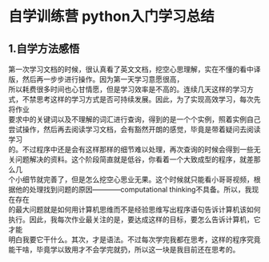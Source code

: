 # 自学训练营 python入门学习总结
## 1.自学方法感悟
第一次学习文档的时候，很认真看了英文文档，挖空心思理解，实在不懂的看中译版，然后再一步步进行操作。因为第一天学习意愿很高，<br>所以耗费很多时间也心甘情愿，但是学习效率是不高的。连续几天这样的学习方式，不禁思考这样的学习方式是否可持续发展。因此，为了实现高效学习，每次先将作业<br>要求中的关键词以及不理解的词汇进行查询，得到的是一个个实例，照着实例自己尝试操作，然后再去阅读学习文档，会有豁然开朗的感觉，毕竟是带着疑问去阅读学习<br>的。不过程序中还是会有这样那样的细节难以处理，再次查询的时候会得到一些无关问题解决的资料。这个阶段简直就是低谷，你看着一个大致成型的程序，就差那么几<br>个小细节就完善了，但是怎么挖空心思业无果。这个时候就只能看小哥哥视频，根据他的处理找到问题的原因————computational thinking不具备。所以，我现在存在<br>的最大问题就是如何用计算机思维而不是经验思维写出程序语句告诉计算机该如何执行。因此，我每次作业最关注的是，要达成这样的目标，要怎么告诉计算机，它才能<br>明白我要它干什么。其次，才是语法。不过每次学完我都在思考，这样的程序究竟能干啥，毕竟学以致用才不会学完就扔，所以这一块是我目前还在思考的。
